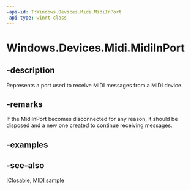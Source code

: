 ----api-id: T:Windows.Devices.Midi.MidiInPort
-api-type: winrt class
---<!-- Class syntax.public class MidiInPort : Windows.Devices.Midi.IMidiInPort, Windows.Foundation.IClosable--># Windows.Devices.Midi.MidiInPort## -descriptionRepresents a port used to receive MIDI messages from a MIDI device.## -remarksIf the MidiInPort becomes disconnected for any reason, it should be disposed and a new one created to continue receiving messages.## -examples## -see-also[IClosable](../windows.foundation/iclosable.md), [MIDI  sample](http://go.microsoft.com/fwlink/p/?LinkID=394281)